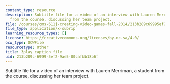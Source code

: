 ```yaml
---
content_type: resource
description: Subtitle file for a video of an interview with Lauren Merriman, a student
  from the course, discussing her team project.
file: /courses/cms-611j-creating-video-games-fall-2014/213b289c69995ef29ae500cafbb18b6f_Od21y3eAwUo.vtt
file_type: application/x-subrip
learning_resource_types: []
license: https://creativecommons.org/licenses/by-nc-sa/4.0/
ocw_type: OCWFile
resourcetype: Other
title: 3play caption file
uid: 213b289c-6999-5ef2-9ae5-00cafbb18b6f
---
```

Subtitle file for a video of an interview with Lauren Merriman, a student from the course, discussing her team project.